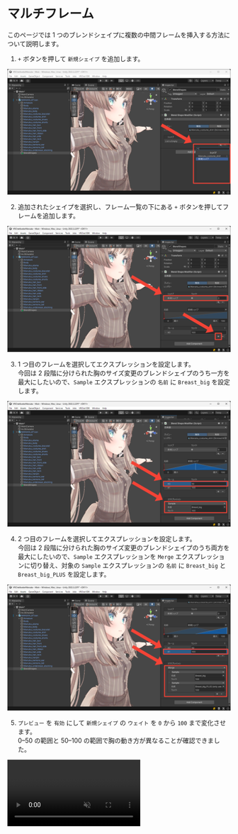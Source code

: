 # マルチフレーム
このページでは 1 つのブレンドシェイプに複数の中間フレームを挿入する方法について説明します。

1. `+` ボタンを押して `新規シェイプ` を追加します。

![シェイプの追加](../images/tutorials/multi-frames/add-shape.png)

2. 追加されたシェイプを選択し、フレーム一覧の下にある `+` ボタンを押してフレームを追加します。

![フレームの追加](../images/tutorials/multi-frames/add-frame.png)

3. 1 つ目のフレームを選択してエクスプレッションを設定します。  
今回は 2 段階に分けられた胸のサイズ変更のブレンドシェイプのうち一方を最大にしたいので、`Sample` エクスプレッションの `名前` に `Breast_big` を設定します。

![1 つ目のフレームの設定](../images/tutorials/multi-frames/first-frame-settings.png)

4. 2 つ目のフレームを選択してエクスプレッションを設定します。  
今回は 2 段階に分けられた胸のサイズ変更のブレンドシェイプのうち両方を最大にしたいので、`Sample` エクスプレッションを `Merge` エクスプレッションに切り替え、対象の `Sample` エクスプレッションの `名前` に `Breast_big` と `Breast_big_PLUS` を設定します。

![2 つ目のフレームの設定](../images/tutorials/multi-frames/second-frame-settings.png)

5. `プレビュー` を `有効` にして `新規シェイプ` の `ウェイト` を `0` から `100` まで変化させます。  
0–50 の範囲と 50–100 の範囲で胸の動き方が異なることが確認できました。

<video muted autoplay loop playsinline src="../videos/tutorials/multi-frames/multi-frames.mp4" />
